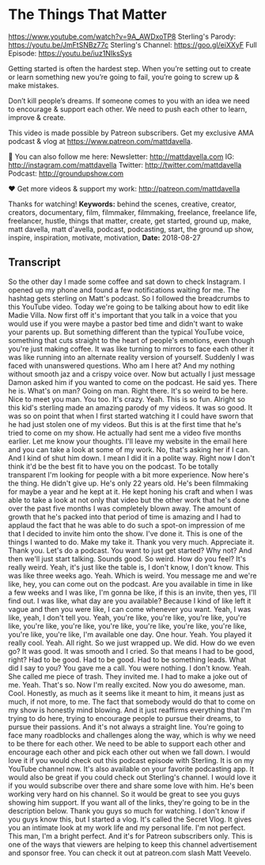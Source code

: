 # The Things That Matter
https://www.youtube.com/watch?v=9A_AWDxoTP8
Sterling's Parody:  https://youtu.be/JmFtSNBz77c
Sterling's Channel:  https://goo.gl/eiXXyF
Full Episode:  https://youtu.be/iuz1NIksSys

Getting started is often the hardest step. When you’re setting out to create or learn something new you’re going to fail, you’re going to screw up & make mistakes.

Don’t kill people’s dreams. If someone comes to you with an idea we need to encourage & support each other. We need to push each other to learn, improve & create.

This video is made possible by Patreon subscribers. Get my exclusive AMA podcast & vlog at https://www.patreon.com/mattdavella.

💯 You can also follow me here:
Newsletter:  http://mattdavella.com
IG:  http://instagram.com/mattdavella
Twitter:  http://twitter.com/mattdavella
Podcast:  http://groundupshow.com

❤️ Get more videos & support my work:
http://patreon.com/mattdavella

Thanks for watching!
**Keywords:** behind the scenes, creative, creator, creators, documentary, film, filmmaker, filmmaking, freelance, freelance life, freelancer, hustle, things that matter, create, get started, ground up, make, matt davella, matt d'avella, podcast, podcasting, start, the ground up show, inspire, inspiration, motivate, motivation, 
**Date:** 2018-08-27

## Transcript
 So the other day I made some coffee and sat down to check Instagram. I opened up my phone and found a few notifications waiting for me. The hashtag gets sterling on Matt's podcast. So I followed the breadcrumbs to this YouTube video. Today we're going to be talking about how to edit like Madie Villa. Now first off it's important that you talk in a voice that you would use if you were maybe a pastor bed time and didn't want to wake your parents up. But something different than the typical YouTube voice, something that cuts straight to the heart of people's emotions, even though you're just making coffee. It was like turning to mirrors to face each other it was like running into an alternate reality version of yourself. Suddenly I was faced with unanswered questions. Who am I here at? And my nothing without smooth jaz and a crispy voice over. Now but actually I just message Damon asked him if you wanted to come on the podcast. He said yes. There he is. What's on man? Going on man. Right there. It's so weird to be here. Nice to meet you man. You too. It's crazy. Yeah. This is so fun. Alright so this kid's sterling made an amazing parody of my videos. It was so good. It was so on point that when I first started watching it I could have sworn that he had just stolen one of my videos. But this is at the first time that he's tried to come on my show. He actually had sent me a video five months earlier. Let me know your thoughts. I'll leave my website in the email here and you can take a look at some of my work. No, that's asking her if I can. And I kind of shut him down. I mean I did it in a polite way. Right now I don't think it'd be the best fit to have you on the podcast. To be totally transparent I'm looking for people with a bit more experience. Now here's the thing. He didn't give up. He's only 22 years old. He's been filmmaking for maybe a year and he kept at it. He kept honing his craft and when I was able to take a look at not only that video but the other work that he's done over the past five months I was completely blown away. The amount of growth that he's packed into that period of time is amazing and I had to applaud the fact that he was able to do such a spot-on impression of me that I decided to invite him onto the show. I've done it. This is one of the things I wanted to do. Make my take it. Thank you very much. Appreciate it. Thank you. Let's do a podcast. You want to just get started? Why not? And then we'll just start talking. Sounds good. So weird. How do you feel? It's really weird. Yeah, it's just like the table is, I don't know, I don't know. This was like three weeks ago. Yeah. Which is weird. You message me and we're like, hey, you can come out on the podcast. Are you available in time in like a few weeks and I was like, I'm gonna be like, if this is an invite, then yes, I'll find out. I was like, what day are you available? Because I kind of like left it vague and then you were like, I can come whenever you want. Yeah, I was like, yeah, I don't tell you. Yeah, you're like, you're like, you're like, you're like, you're like, you're like, you're like, you're like, you're like, you're like, you're like, you're like, I'm available one day. One hour. Yeah. You played it really cool. Yeah. All right. So we just wrapped up. We did. How do we even go? It was good. It was smooth and I cried. So that means I had to be good, right? Had to be good. Had to be good. Had to be something leads. What did I say to you? You gave me a call. You were nothing. I don't know. Yeah. She called me piece of trash. They invited me. I had to make a joke out of me. Yeah. That's so. Now I'm really excited. Now you do awesome, man. Cool. Honestly, as much as it seems like it meant to him, it means just as much, if not more, to me. The fact that somebody would do that to come on my show is honestly mind blowing. And it just reaffirms everything that I'm trying to do here, trying to encourage people to pursue their dreams, to pursue their passions. And it's not always a straight line. You're going to face many roadblocks and challenges along the way, which is why we need to be there for each other. We need to be able to support each other and encourage each other and pick each other out when we fall down. I would love it if you would check out this podcast episode with Sterling. It is on my YouTube channel now. It's also available on your favorite podcasting app. It would also be great if you could check out Sterling's channel. I would love it if you would subscribe over there and share some love with him. He's been working very hard on his channel. So it would be great to see you guys showing him support. If you want all of the links, they're going to be in the description below. Thank you guys so much for watching. I don't know if you guys know this, but I started a vlog. It's called the Secret Vlog. It gives you an intimate look at my work life and my personal life. I'm not perfect. This man, I'm a bright perfect. And it's for Patreon subscribers only. This is one of the ways that viewers are helping to keep this channel advertisement and sponsor free. You can check it out at patreon.com slash Matt Veevelo.
